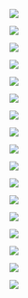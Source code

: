 ![](https://i.imgur.com/SjO7uNu.png)

![](https://i.imgur.com/tXobSik.png)

![](https://i.imgur.com/ce1u57N.png)

![](https://i.imgur.com/7GwlDGT.png)

![](https://i.imgur.com/ioNk0JC.png)

![](https://i.imgur.com/qIpz774.png)

![](https://i.imgur.com/wEN7Nds.png)

![](https://i.imgur.com/3BWX0lr.png)

![](https://i.imgur.com/tOyjJ4H.png)

![](https://i.imgur.com/OSoLLOI.png)

![](https://i.imgur.com/XSBnqim.png)

![](https://i.imgur.com/FmeoIlu.png)

![](https://i.imgur.com/x8RWJSr.png)

![](https://i.imgur.com/pVxDG0h.png)

![](https://i.imgur.com/PaU7Nw1.png)

![](https://i.imgur.com/o41NwWS.png)

![](https://i.imgur.com/GeGNEnJ.png)
